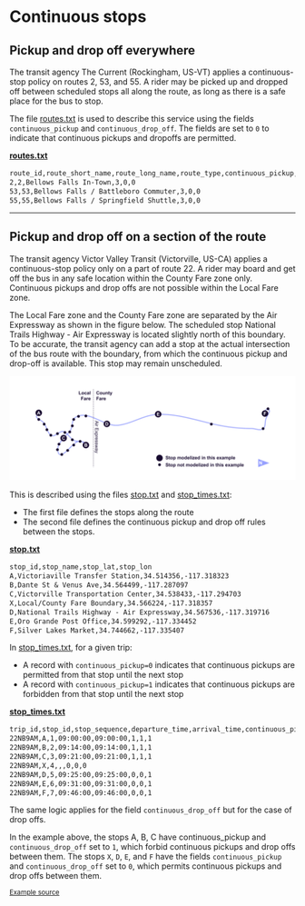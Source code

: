 # Continuous stops

## Pickup and drop off everywhere

The transit agency The Current (Rockingham, US-VT) applies a continuous-stop policy on routes 2, 53, and 55. A rider may be picked up and dropped off between scheduled stops all along the route, as long as there is a safe place for the bus to stop. 

The file [routes.txt](../../reference/#routestxt) is used to describe this service using the fields `continuous_pickup` and `continuous_drop_off`. The fields are set to `0` to indicate that continuous pickups and dropoffs are permitted. 

[**routes.txt**](../../reference/#routestxt)

```
route_id,route_short_name,route_long_name,route_type,continuous_pickup,continuous_drop_off
2,2,Bellows Falls In-Town,3,0,0
53,53,Bellows Falls / Battleboro Commuter,3,0,0
55,55,Bellows Falls / Springfield Shuttle,3,0,0
```

<hr>
 
## Pickup and drop off on a section of the route

The transit agency Victor Valley Transit (Victorville, US-CA) applies a continuous-stop policy only on a part of route 22. A rider may board and get off the bus in any safe location within the County Fare zone only. Continuous pickups and drop offs are not possible within the Local Fare zone.
 
The Local Fare zone and the County Fare zone are separated by the Air Expressway as shown in the figure below. The scheduled stop National Trails Highway - Air Expressway is located slightly north of this boundary. To be accurate, the transit agency can add a stop at the actual intersection of the bus route with the boundary, from which the continuous pickup and drop-off is available. This stop may remain unscheduled. 

![](../../../assets/victor-valley-transit.svg)

This is described using the files [stop.txt](../../reference/#stopstxt) and [stop_times.txt](../../reference/#stop_timestxt):

- The first file defines the stops along the route
- The second file defines the continuous pickup and drop off rules between the stops.

[**stop.txt**](../../reference/#stopstxt)

```
stop_id,stop_name,stop_lat,stop_lon
A,Victoriaville Transfer Station,34.514356,-117.318323
B,Dante St & Venus Ave,34.564499,-117.287097
C,Victorville Transportation Center,34.538433,-117.294703
X,Local/County Fare Boundary,34.566224,-117.318357
D,National Trails Highway - Air Expressway,34.567536,-117.319716
E,Oro Grande Post Office,34.599292,-117.334452
F,Silver Lakes Market,34.744662,-117.335407
```
 
In [stop_times.txt](../../reference/#stop_timestxt), for a given trip:

- A record with `continuous_pickup=0` indicates that continuous pickups are permitted from that stop until the next stop
- A record with `continuous_pickup=1` indicates that continuous pickups are forbidden from that stop until the next stop

[**stop_times.txt**](../../reference/#stop_timestxt)

```
trip_id,stop_id,stop_sequence,departure_time,arrival_time,continuous_pickup,continuous_drop_off,timepoint
22NB9AM,A,1,09:00:00,09:00:00,1,1,1
22NB9AM,B,2,09:14:00,09:14:00,1,1,1
22NB9AM,C,3,09:21:00,09:21:00,1,1,1
22NB9AM,X,4,,,0,0,0
22NB9AM,D,5,09:25:00,09:25:00,0,0,1
22NB9AM,E,6,09:31:00,09:31:00,0,0,1
22NB9AM,F,7,09:46:00,09:46:00,0,0,1
```

The same logic applies for the field `continuous_drop_off` but for the case of drop offs. 

In the example above, the stops A, B, C have continuous_pickup and `continuous_drop_off` set to `1`, which forbid continuous pickups and drop offs between them. The stops `X`, `D`, `E`, and `F` have the fields `continuous_pickup` and `continuous_drop_off` set to `0`, which permits continuous pickups and drop offs between them.

<sup>[Example source](https://vvta.org/routes/route-22/)</sup>